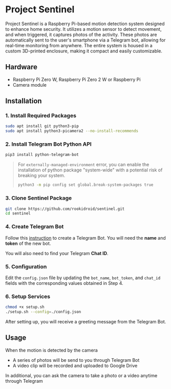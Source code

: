 # Project Sentinel

Project Sentinel is a Raspberry Pi-based motion detection system designed to enhance home security. It utilizes a motion sensor to detect movement, and when triggered, it captures photos of the activity. These photos are automatically sent to the user's smartphone via a Telegram bot, allowing for real-time monitoring from anywhere. The entire system is housed in a custom 3D-printed enclosure, making it compact and easily customizable.

## Hardware

- Raspberry Pi Zero W, Raspberry Pi Zero 2 W or Raspberry Pi
- Camera module

## Installation

### 1. Install Required Packages

```bash
sudo apt install git python3-pip
sudo apt install python3-picamera2 --no-install-recommends
```

### 2. Install Telegram Bot Python API

```bash
pip3 install python-telegram-bot
```

> For `externally-managed-environment` error, you can enable the installation of python package "system-wide" with a potential risk of breaking your system.
>
> ```bash
> python3 -m pip config set global.break-system-packages true
> ```

### 3. Clone Sentinel Package

```bash
git clone https://github.com/rookidroid/sentinel.git
cd sentinel
```

### 4. Create Telegram Bot

Follow this [instruction](https://core.telegram.org/bots/tutorial) to create a Telegram Bot. You will need the **name** and **token** of the new bot.

You will also need to find your Telegram **Chat ID**.

### 5. Configuration

Edit the `config.json` file by updating the `bot_name`, `bot_token`, and `chat_id` fields with the corresponding values obtained in Step 4.

### 6. Setup Services

```bash
chmod +x setup.sh
./setup.sh --config=./config.json
```

After setting up, you will receive a greeting message from the Telegram Bot.

## Usage

When the motion is detected by the camera

- A series of photos will be send to you through Telegram Bot
- A video clip will be recorded and uploaded to Google Drive

In additional, you can ask the camera to take a photo or a video anytime through Telegram


